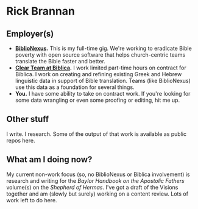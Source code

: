 # Rick Brannan

## Employer(s)

* **[BiblioNexus](https://biblionexus.org).** This is my full-time gig. We're working to eradicate Bible poverty with open source software that helps church-centric teams translate the Bible faster and better.
* **[Clear Team at Biblica](https://clear.bible).** I work limited part-time hours on contract for Biblica. I work on creating and refining existing Greek and Hebrew linguistic data in support of Bible translation. Teams (like BiblioNexus) use this data as a foundation for several things.
* **You.** I have some ability to take on contract work. If you're looking for some data wrangling or even some proofing or editing, hit me up.

## Other stuff

I write. I research. Some of the output of that work is available as public repos here.

## What am I doing now?

My current non-work focus (so, no BiblioNexus or Biblica involvement) is research and writing for the _Baylor Handbook on the Apostolic Fathers_ volume(s) on the _Shepherd of Hermas_. I've got a draft of the Visions together and am (slowly but surely) working on a content review. Lots of work left to do here.

